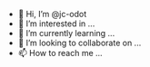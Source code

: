 - 👋 Hi, I’m @jc-odot
- 👀 I’m interested in ...
- 🌱 I’m currently learning ...
- 💞️ I’m looking to collaborate on ...
- 📫 How to reach me ...

<!---
jc-odot/jc-odot is a ✨ special ✨ repository because its `README.md` (this file) appears on your GitHub profile.
You can click the Preview link to take a look at your changes.
--->
